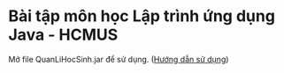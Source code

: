 # Bài tập môn học Lập trình ứng dụng Java - HCMUS
Mở file QuanLiHocSinh.jar để sử dụng. ([Hướng dẫn sử dụng](HuongDanSuDung.pdf))
